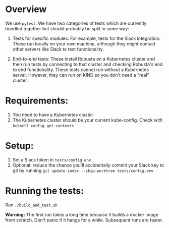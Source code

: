 # Overview
We use `pytest`. We have two categories of tests which are currently
bundled together but should probably be split in some way:

1. Tests for specific modules: For example, tests for the Slack integration.
   These run locally on your own machine, although they might contact other servers
   like Slack to test functionality.
   
2. End-to-end tests: These install Robusta on a Kubernetes cluster and then 
    run tests by connecting to that cluster and checking Robusta's end to end
    functionality. These tests cannot run without a Kubernetes server. However,
    they can run on KIND so you don't need a "real" cluster.

# Requirements:
1. You need to have a Kubernetes cluster 
2. The Kubernetes cluster should be your current kube-config.
   Check with `kubectl config get-contexts`

# Setup:
1. Set a Slack token in `tests/config.env`
2. Optional: reduce the chance you'll accidentally commit your Slack key to git by running `git update-index --skip-worktree tests/config.env`

# Running the tests:
Run `./build_and_test.sh`
   
**Warning:** The first run takes a long time because it builds a
docker image from scratch. Don't panic if it hangs for a while.
Subsequent runs are faster.